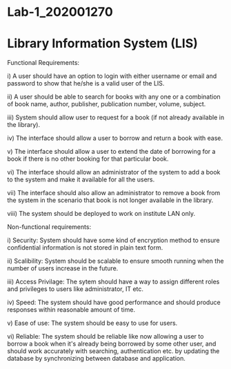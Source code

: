 # Lab-1_202001270

# Library Information System (LIS)
Functional Requirements:

   i) A user should have an option to login with either username or email and password to show that he/she is a valid user of the LIS.
   
  ii) A user should be able to search for books with any one or a combination of book name, author, publisher, publication number, volume, subject.
  
 iii) System should allow user to request for a book (if not already available in the library).
 
  iv) The interface should allow a user to borrow and return a book with ease.
  
   v) The interface should allow a user to extend the date of borrowing for a book if there is no other booking for that particular book.
   
  vi) The interface should allow an administrator of the system to add a book to the system and make it available for all the users.
  
 vii) The interface should also allow an administrator to remove a book from the system in the scenario that book is not longer available in the library.
 
viii) The system should be deployed to work on institute LAN only.


Non-functional requirements:

  i) Security: System should have some kind of encryption method to ensure confidential information is not stored in plain text form.
  
 ii) Scalibility: System should be scalable to ensure smooth running when the number of users increase in the future.
 
iii) Access Privilage: The sytem should have a way to assign different roles and privileges to users like administrator, IT etc.

 iv) Speed: The system should have good performance and should produce responses within reasonable amount of time.
 
  v) Ease of use: The system should be easy to use for users.
  
 vi) Reliable: The system should be reliable like now allowing a user to borrow a book when it's already being borrowed by some other user, and should work accurately  with searching, authentication etc. by updating the database by synchronizing between database and application.
